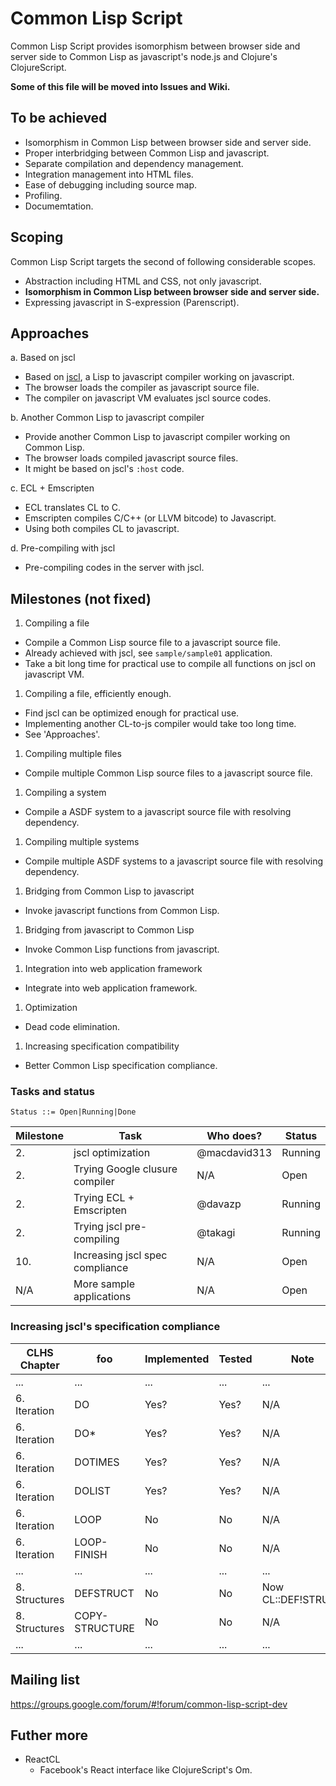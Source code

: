 # Common Lisp Script

Common Lisp Script provides isomorphism between browser side and server side to Common Lisp as javascript's node.js and Clojure's ClojureScript.

**Some of this file will be moved into Issues and Wiki.**

## To be achieved

- Isomorphism in Common Lisp between browser side and server side.
- Proper interbridging between Common Lisp and javascript.
- Separate compilation and dependency management.
- Integration management into HTML files.
- Ease of debugging including source map.
- Profiling.
- Documemtation.

## Scoping

Common Lisp Script targets the second of following considerable scopes.

- Abstraction including HTML and CSS, not only javascript.
- **Isomorphism in Common Lisp between browser side and server side.**
- Expressing javascript in S-expression (Parenscript).

## Approaches

a. Based on jscl
  - Based on [jscl](https://github.com/davazp/jscl), a Lisp to javascript compiler working on javascript.
  - The browser loads the compiler as javascript source file.
  - The compiler on javascript VM evaluates jscl source codes.

b. Another Common Lisp to javascript compiler
  - Provide another Common Lisp to javascript compiler working on Common Lisp.
  - The browser loads compiled javascript source files.
  - It might be based on jscl's `:host` code.

c. ECL + Emscripten
  - ECL translates CL to C.
  - Emscripten compiles C/C++ (or LLVM bitcode) to Javascript.
  - Using both compiles CL to javascript. 

d. Pre-compiling with jscl
  - Pre-compiling codes in the server with jscl.

## Milestones (not fixed)

1. Compiling a file
  - Compile a Common Lisp source file to a javascript source file.
  - Already achieved with jscl, see `sample/sample01` application.
  - Take a bit long time for practical use to compile all functions on jscl on javascript VM.

1. Compiling a file, efficiently enough.
  - Find jscl can be optimized enough for practical use.
  - Implementing another CL-to-js compiler would take too long time.
  - See 'Approaches'.

1. Compiling multiple files
  - Compile multiple Common Lisp source files to a javascript source file.

1. Compiling a system
  - Compile a ASDF system to a javascript source file with resolving dependency.

1. Compiling multiple systems
  - Compile multiple ASDF systems to a javascript source file with resolving dependency.

1. Bridging from Common Lisp to javascript
  - Invoke javascript functions from Common Lisp.

1. Bridging from javascript to Common Lisp
  - Invoke Common Lisp functions from javascript.

1. Integration into web application framework
 - Integrate into web application framework.

1. Optimization
 - Dead code elimination.

1. Increasing specification compatibility
 - Better Common Lisp specification compliance.

### Tasks and status

    Status ::= Open|Running|Done

|Milestone|Task|Who does?|Status|
|---|---|---|---|
|2.|jscl optimization|@macdavid313|Running|
|2.|Trying Google clusure compiler|N/A|Open|
|2.|Trying ECL + Emscripten|@davazp|Running|
|2.|Trying jscl pre-compiling|@takagi|Running|
|10.|Increasing jscl spec compliance|N/A|Open|
|N/A|More sample applications|N/A|Open|

### Increasing jscl's specification compliance

|CLHS Chapter|foo|Implemented|Tested|Note|
|---|---|---|---|---|
|...|...|...|...|...|
|6. Iteration|DO|Yes?|Yes?|N/A|
|6. Iteration|DO*|Yes?|Yes?|N/A|
|6. Iteration|DOTIMES|Yes?|Yes?|N/A|
|6. Iteration|DOLIST|Yes?|Yes?|N/A|
|6. Iteration|LOOP|No|No|N/A|
|6. Iteration|LOOP-FINISH|No|No|N/A|
|...|...|...|...|...|
|8. Structures|DEFSTRUCT|No|No|Now CL::DEF!STRUCT|
|8. Structures|COPY-STRUCTURE|No|No|N/A|
|...|...|...|...|...|

## Mailing list

https://groups.google.com/forum/#!forum/common-lisp-script-dev

## Futher more

- ReactCL
  - Facebook's React interface like ClojureScript's Om.
